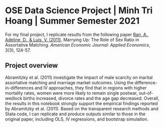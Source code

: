 # OSE Data Science Project | Minh Tri Hoang | Summer Semester 2021

For my final project, I replicate results from the following paper [Ran, A., Adeline, D., & Luis, V. (2011)](https://www.aeaweb.org/articles?id=10.1257/app.3.3.124&ArticleSearch%5Bwithin%5D%5Barticletitle%5D=1&ArticleSearch%5Bwithin%5D%5Barticleabstract%5D=1&ArticleSearch%5Bwithin%5D%5Bauthorlast%5D=1&ArticleSearch%5Bq%5D=matching&JelClass%5Bvalue%5D=0&journal=4&from=j). Marrying Up: The Role of Sex Ratio in Assortative Matching. _American Economic Journal: Applied Economics_, 3(3), 124-57.

## Project overview

Abramitzky et al. (2011) investigate the impact of male scarcity on marital assortative matching and marriage market outcomes. Using the difference-in-differences and IV approaches, they find that in regions with higher mortality rates, women were more likely to remain single postwar, out-of-wedlock births increased, divorce rates and the age gap decreased. Overall, the results in this notebook strongly support the empirical findings reported by Abramitzky et al. (2011). Based on the transparent research methods and Stata code, I can replicate and produce outputs similar to those in the original paper, including OLS, IV regressions, and bootstrap simulation.
